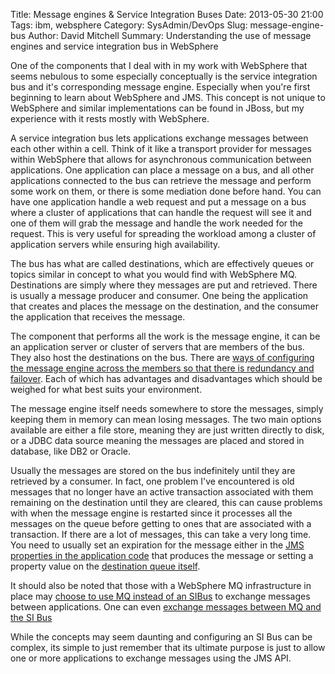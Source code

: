 Title: Message engines & Service Integration Buses
Date: 2013-05-30 21:00
Tags: ibm, websphere
Category: SysAdmin/DevOps
Slug: message-engine-bus
Author: David Mitchell
Summary: Understanding the use of message engines and service integration bus in WebSphere

One of the components that I deal with in my work with WebSphere that seems nebulous to some especially conceptually is the service integration bus and it's corresponding message engine. Especially when you're first beginning to learn about WebSphere and JMS. This concept is not unique to WebSphere and similar implementations can be found in JBoss, but my experience with it rests mostly with WebSphere.

A service integration bus lets applications exchange messages between each other within a cell. Think of it like a transport provider for messages within WebSphere that allows for asynchronous communication between applications. One application can place a message on a bus, and all other applications connected to the bus can retrieve the message and perform some work on them, or there is some mediation done before hand. You can have one application handle a web request and put a message on a bus where a cluster of applications that can handle the request will see it and one of them will grab the message and handle the work needed for the request. This is very useful for spreading the workload among a cluster of application servers while ensuring high availability.

The bus has what are called destinations, which are effectively queues or topics similar in concept to what you would find with WebSphere MQ. Destinations are simply where they messages are put and retrieved. There is usually a message producer and consumer. One being the application that creates and places the message on the destination, and the consumer the application that receives the message.

The component that performs all the work is the message engine, it can be an application server or cluster of servers that are members of the bus. They also host the destinations on the bus. There are [ways of configuring the message engine across the members so that there is redundancy and failover](http://www.ibm.com/developerworks/websphere/library/techarticles/0704_chilanti/0704_chilanti.html#N100E3). Each of which has advantages and disadvantages which should be weighed for what best suits your environment.

The message engine itself needs somewhere to store the messages, simply keeping them in memory can mean losing messages. The two main options available are either a file store, meaning they are just written directly to disk, or a JDBC data source meaning the messages are placed and stored in database, like DB2 or Oracle. 

Usually the messages are stored on the bus indefinitely until they are retrieved by a consumer. In fact, one problem I've encountered is old messages that no longer have an active transaction associated with them remaining on the destination until they are cleared, this can cause problems with when the message engine is restarted since it processes all the messages on the queue before getting to ones that are associated with a transaction. If there are a lot of messages, this can take a very long time. You need to usually set an expiration for the message either in the [JMS properties in the application code](http://pic.dhe.ibm.com/infocenter/wasinfo/v7r0/index.jsp?topic=%2Fcom.ibm.websphere.nd.doc%2Finfo%2Fae%2Fae%2Frwsf_prjms_timetolive.html) that produces the message or setting a property value on the [destination queue itself](http://pic.dhe.ibm.com/infocenter/wasinfo/v7r0/index.jsp?topic=%2Fcom.ibm.websphere.nd.multiplatform.doc%2Finfo%2Fae%2Fae%2FSIBJMSQueue_DetailForm.html). 

It should also be noted that those with a WebSphere MQ infrastructure in place may [choose to use MQ instead of an SIBus](http://www.ibm.com/developerworks/websphere/library/techarticles/1109_wallis/1109_wallis.html) to exchange messages between applications. One can even [exchange messages between MQ and the SI Bus](http://pic.dhe.ibm.com/infocenter/wasinfo/v7r0/index.jsp?topic=%2Fcom.ibm.websphere.soafep.multiplatform.doc%2Finfo%2Fae%2Fae%2Fcjc0051_.html)

While the concepts may seem daunting and configuring an SI Bus can be complex, its simple to just remember that its ultimate purpose is just to allow one or more applications to exchange messages using the JMS API.
